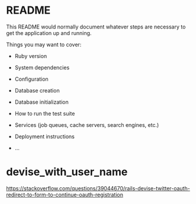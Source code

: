 # README

This README would normally document whatever steps are necessary to get the
application up and running.

Things you may want to cover:

* Ruby version

* System dependencies

* Configuration

* Database creation

* Database initialization

* How to run the test suite

* Services (job queues, cache servers, search engines, etc.)

* Deployment instructions

* ...
# devise_with_user_name


https://stackoverflow.com/questions/39044670/rails-devise-twitter-oauth-redirect-to-form-to-continue-oauth-registration